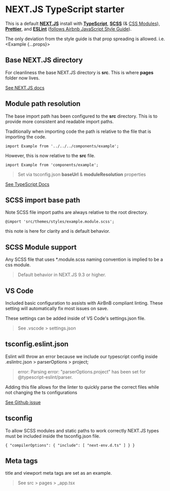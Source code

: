 # NEXT.JS TypeScript starter

This is a default **[NEXT.JS](https://nextjs.org/)** install with **[TypeScript](https://www.typescriptlang.org/)**, **[SCSS](https://sass-lang.com/)** (& [CSS Modules](https://github.com/css-modules/css-modules)), **[Prettier](https://prettier.io/)**, and **[ESLint](https://eslint.org)** ([follows Airbnb JavaScript Style Guide](https://github.com/airbnb/javascript)).

The only deviation from the style guide is that prop spreading is allowed. i.e. <Example {...props}>

## Base NEXT.JS directory

For cleanliness the base NEXT.JS directory is **src**. This is where **pages** folder now lives.

[See NEXT.JS docs](https://nextjs.org/docs/advanced-features/src-directory)

## Module path resolution

The base import path has been configured to the **src** directory. This is to provide more consistent and readable import paths.

Traditionally when importing code the path is relative to the file that is importing the code.

`import Example from '../../../components/example';`

However, this is now relative to the **src** file.

`import Example from 'components/example';`

> Set via tsconfig.json **baseUrl** & **moduleResolution** properties

[See TypeScript Docs](https://www.typescriptlang.org/docs/handbook/module-resolution.html)

## SCSS import base path

Note SCSS file import paths are always relative to the root directory.

`@import 'src/themes/styles/example.module.scss';`

this note is here for clarity and is default behavior.

## SCSS Module support

Any SCSS file that uses *.module.scss naming convention is implied to be a css module.

> Default behavior in NEXT.JS 9.3 or higher.

## VS Code

Included basic configuration to assists with AirBnB compliant linting.  These setting will automatically fix most issues on save.

These settings can be added inside of VS Code's settings.json file.

> See .vscode > settings.json

## tsconfig.eslint.json

Eslint will throw an error because we include our typescript config inside .eslintrc.json > parserOptions > project;

> error: Parsing error: "parserOptions.project" has been set for @typescript-eslint/parser.

Adding this file allows for the linter to quickly parse the correct files while not changing the ts configurations

[See Github issue](https://github.com/typescript-eslint/typescript-eslint/issues/967#issuecomment-531817014)

## tsconfig

To allow SCSS modules and static paths to work correctly NEXT.JS types must be included inside the tsconfig.json file.

`{
    "compilerOptions": {
        "include": [
            "next-env.d.ts"
        ]
    }
}`

## Meta tags

title and viewport meta tags are set as an example.

> See src > pages > _app.tsx
